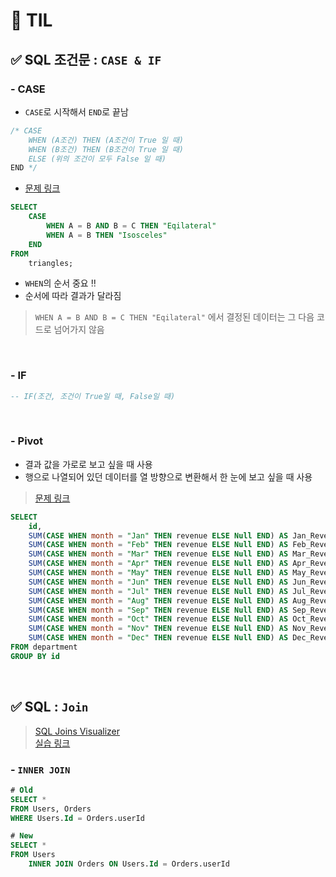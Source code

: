 # 🦁 TIL



## ✅ SQL 조건문 : `CASE & IF`
### - CASE
* `CASE`로 시작해서 `END`로 끝남
```sql
/* CASE
    WHEN (A조건) THEN (A조건이 True 일 때)
    WHEN (B조건) THEN (B조건이 True 일 때)
    ELSE (위의 조건이 모두 False 일 때)
END */
```

* [문제 링크](https://www.hackerrank.com/challenges/what-type-of-triangle/problem?h_r=internal-search)

```sql
SELECT 
    CASE
        WHEN A = B AND B = C THEN "Eqilateral"
        WHEN A = B THEN "Isosceles"
    END
FROM 
    triangles;
```
* `WHEN`의 순서 중요 ‼ <br>
* 순서에 따라 결과가 달라짐
> `WHEN A = B AND B = C THEN "Eqilateral"` 에서 결정된 데이터는 그 다음 코드로 넘어가지 않음

<br>


### - IF
```sql
-- IF(조건, 조건이 True일 때, False일 때)
```

<br>



### - Pivot 
* 결과 값을 가로로 보고 싶을 때 사용
* 행으로 나열되어 있던 데이터를 열 방향으로 변환해서 한 눈에 보고 싶을 때 사용
> [문제 링크](https://leetcode.com/problems/reformat-department-table/submissions/)

```sql
SELECT
    id, 
    SUM(CASE WHEN month = "Jan" THEN revenue ELSE Null END) AS Jan_Revenue,
    SUM(CASE WHEN month = "Feb" THEN revenue ELSE Null END) AS Feb_Revenue,
    SUM(CASE WHEN month = "Mar" THEN revenue ELSE Null END) AS Mar_Revenue,
    SUM(CASE WHEN month = "Apr" THEN revenue ELSE Null END) AS Apr_Revenue,
    SUM(CASE WHEN month = "May" THEN revenue ELSE Null END) AS May_Revenue,
    SUM(CASE WHEN month = "Jun" THEN revenue ELSE Null END) AS Jun_Revenue,
    SUM(CASE WHEN month = "Jul" THEN revenue ELSE Null END) AS Jul_Revenue,
    SUM(CASE WHEN month = "Aug" THEN revenue ELSE Null END) AS Aug_Revenue,
    SUM(CASE WHEN month = "Sep" THEN revenue ELSE Null END) AS Sep_Revenue,
    SUM(CASE WHEN month = "Oct" THEN revenue ELSE Null END) AS Oct_Revenue,
    SUM(CASE WHEN month = "Nov" THEN revenue ELSE Null END) AS Nov_Revenue,
    SUM(CASE WHEN month = "Dec" THEN revenue ELSE Null END) AS Dec_Revenue
FROM department
GROUP BY id
```

<br>

## ✅ SQL : `Join`
> [SQL Joins Visualizer](https://sql-joins.leopard.in.ua/) <br>
> [실습 링크](https://www.w3schools.com/sql/trysql.asp?filename=trysql_select_all)
### - `INNER JOIN`
```sql
# Old
SELECT *
FROM Users, Orders
WHERE Users.Id = Orders.userId

# New
SELECT *
FROM Users
    INNER JOIN Orders ON Users.Id = Orders.userId
```


    

